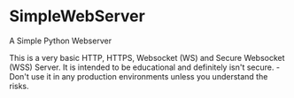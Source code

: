 # SimpleWebServer
A Simple Python Webserver

This is a very basic HTTP, HTTPS, Websocket (WS) and Secure Websocket (WSS) Server.
It is intended to be educational and definitely isn't secure. - Don't use it in any production environments unless you understand the risks.

